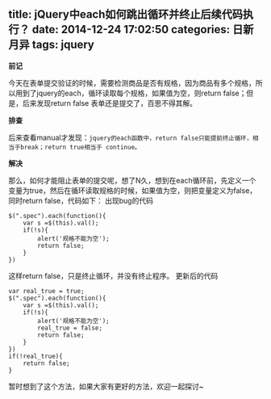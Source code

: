 title: jQuery中each如何跳出循环并终止后续代码执行？
date: 2014-12-24 17:02:50
categories: 日新月异
tags: jquery
---
__前记__

今天在表单提交验证的时候，需要检测商品是否有规格，因为商品有多个规格，所以用到了jquery的each，循环读取每个规格，如果值为空，则return false；但是，后来发现return false 表单还是提交了，百思不得其解。

__排查__

后来查看manual才发现：`jquery的each函数中，return false只能提前终止循环，相当于break；return true相当于 continue。`

__解决__

那么，如何才能阻止表单的提交呢，想了N久，想到在each循环前，先定义一个变量为true，然后在循环读取规格的时候，如果值为空，则把变量定义为false，同时return false，代码如下：
出现bug的代码
```jquery
$(".spec").each(function(){
    var s =$(this).val();
    if(!s){
        alert('规格不能为空');
        return false;
    }
})
```
这样return false，只是终止循环，并没有终止程序。
更新后的代码
```jquery
var real_true = true;
$(".spec").each(function(){
    var s =$(this).val();
    if(!s){
        alert('规格不能为空');
        real_true = false;
        return false;
    }
})
if(!real_true){
    return false;
}
```
暂时想到了这个方法，如果大家有更好的方法，欢迎一起探讨~